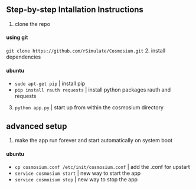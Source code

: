 ## Step-by-step Intallation Instructions ##
1. clone the repo

  #### using git ####
  `git clone https://github.com/rSimulate/Cosmosium.git`
2. install dependencies

  #### ubuntu ####
  * `sudo apt-get pip` | install pip 
  * `pip install rauth requests` | install python packages rauth and requests 
3. `python app.py` | start up from within the cosmosium directory
  

## advanced setup ##
1. make the app run forever and start automatically on system boot

  #### ubuntu ####
  * `cp cosmosium.conf /etc/init/cosmosium.conf` | add the .conf for upstart
  * `service cosmosium start` | new way to start the app
  * `service cosmoisum stop` | new way to stop the app
    
